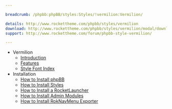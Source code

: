 ```yaml
---

breadcrumb: /phpbb:phpBB/styles:Styles/!vermilion:Vermilion/

details: http://www.rockettheme.com/phpbb/styles/vermilion
download: http://www.rockettheme.com/phpbb/styles/vermilion/modal/downloads
support: http://www.rockettheme.com/forum/phpbb-style-vermilion/

---
```


* Vermilion
	* [Introduction](INDEX.md#introduction)
	* [Features](INDEX.md#features)
    * [Style Font Index](../../../technical_tips/general/font_index.md)
* Installation
	* [How to Install phpBB](../../start/install.md)
	* [How to Install Styles](../../start/styles.md)
    * [How to Install a RocketLauncher](../../start/rocketlauncher.md)
	* [How to Install Admin Modules](../../start/styles.md#installing-administrative-modules)
	* [How to Install RokNavMenu Exporter](../../modules/roknavmenu.md)